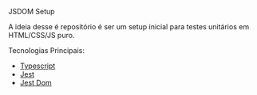 JSDOM Setup

A ideia desse é repositório é ser um setup inicial para testes unitários em HTML/CSS/JS puro.

Tecnologias Principais:

- [Typescript](https://www.typescriptlang.org/)
- [Jest](https://jestjs.io/)
- [Jest Dom](https://testing-library.com/docs/dom-testing-library/install)
